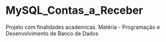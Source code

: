 # MySQL_Contas_a_Receber
Projeto com finalidades academicas. Matéria -  Programação e Desenvolvimento de Banco de Dados
